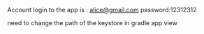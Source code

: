 Account login to the app is : alice@gmail.com
password:12312312

need to change the path of the keystore in gradle app view
